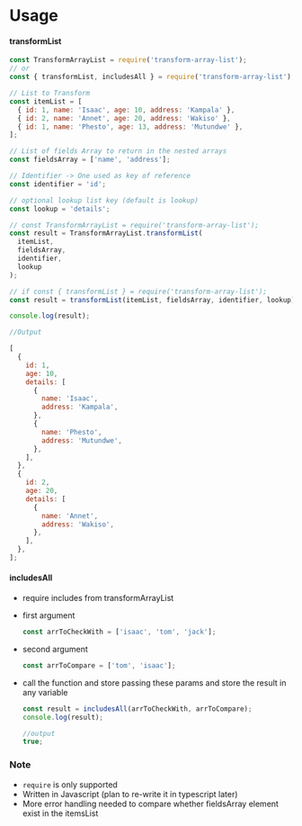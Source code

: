 # Usage

#### transformList

```js
const TransformArrayList = require('transform-array-list');
// or
const { transformList, includesAll } = require('transform-array-list');

// List to Transform
const itemList = [
  { id: 1, name: 'Isaac', age: 10, address: 'Kampala' },
  { id: 2, name: 'Annet', age: 20, address: 'Wakiso' },
  { id: 1, name: 'Phesto', age: 13, address: 'Mutundwe' },
];

// List of fields Array to return in the nested arrays
const fieldsArray = ['name', 'address'];

// Identifier -> One used as key of reference
const identifier = 'id';

// optional lookup list key (default is lookup)
const lookup = 'details';

// const TransformArrayList = require('transform-array-list');
const result = TransformArrayList.transformList(
  itemList,
  fieldsArray,
  identifier,
  lookup
);

// if const { transformList } = require('transform-array-list');
const result = transformList(itemList, fieldsArray, identifier, lookup);

console.log(result);

//Output

[
  {
    id: 1,
    age: 10,
    details: [
      {
        name: 'Isaac',
        address: 'Kampala',
      },
      {
        name: 'Phesto',
        address: 'Mutundwe',
      },
    ],
  },
  {
    id: 2,
    age: 20,
    details: [
      {
        name: 'Annet',
        address: 'Wakiso',
      },
    ],
  },
];
```

#### includesAll

- require includes from transformArrayList
- first argument

  ```js
  const arrToCheckWith = ['isaac', 'tom', 'jack'];
  ```

- second argument

  ```js
  const arrToCompare = ['tom', 'isaac'];
  ```

- call the function and store passing these params and store the result in any variable

  ```js
  const result = includesAll(arrToCheckWith, arrToCompare);
  console.log(result);

  //output
  true;
  ```

### Note

- `require` is only supported
- Written in Javascript (plan to re-write it in typescript later)
- More error handling needed to compare whether fieldsArray element exist in the itemsList
